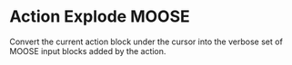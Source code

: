 # Action Explode MOOSE

Convert the current action block under the cursor into the verbose set of
MOOSE input blocks added by the action.

